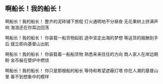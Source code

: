 ## 啊船长！我的船长！
啊船长！我的船长！
整齐的泥砖铺下旅程
灯火通明地不分昼夜
无花果树上挤满声响
海浪还在你耳边回荡

啊船长！我的船长！
你装载一船货物起航
途中坚定出海的梦想
等运货的报酬到手后
就立即向基督山出航

啊船长！我的船长！
你装载着一船船货物
熟悉来来往往的方向
商人家人在岸边期盼
金币躲在壁炉中燃烧

啊船长！我的船长！
你只是那艘船的船长
等待和希望遮蔽灯塔
你在人潮的基督山里
看不到想象中的模样
